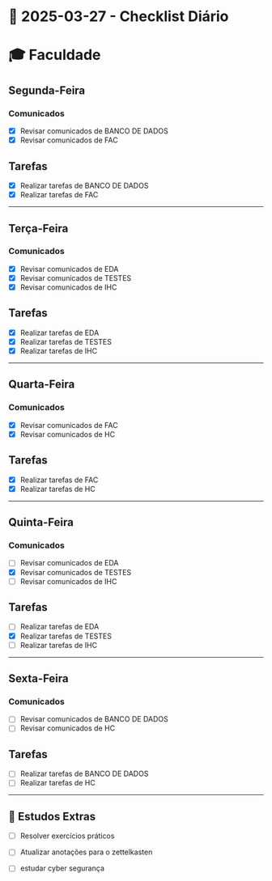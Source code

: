 # 📅 2025-03-27 - Checklist Diário  

# 🎓 Faculdade  

## Segunda-Feira 
### Comunicados
- [x] Revisar comunicados de BANCO DE DADOS
- [x] Revisar comunicados de FAC

## Tarefas
- [x] Realizar tarefas de BANCO DE DADOS
- [x] Realizar tarefas de FAC
---
## Terça-Feira 

### Comunicados
- [x] Revisar comunicados de EDA
- [x] Revisar comunicados de TESTES 
- [x] Revisar comunicados de IHC
## Tarefas
- [x] Realizar tarefas de EDA
- [x] Realizar tarefas de TESTES
- [x] Realizar tarefas de IHC
---
## Quarta-Feira

### Comunicados
- [x] Revisar comunicados de FAC
- [x] Revisar comunicados de HC

## Tarefas
- [x] Realizar tarefas de FAC
- [x] Realizar tarefas de HC
---
## Quinta-Feira  

### Comunicados
- [ ] Revisar comunicados de EDA
- [x] Revisar comunicados de TESTES 
- [ ] Revisar comunicados de IHC

## Tarefas
- [ ] Realizar tarefas de EDA
- [x] Realizar tarefas de TESTES 
- [ ] Realizar tarefas de IHC
---
## Sexta-Feira

### Comunicados
- [ ] Revisar comunicados de BANCO DE DADOS
- [ ] Revisar comunicados de HC
## Tarefas
- [ ] Realizar tarefas de BANCO DE DADOS
- [ ] Realizar tarefas de HC
---

## 📖 Estudos Extras  
- [ ] Resolver exercícios práticos  
- [ ] Atualizar anotações  para o zettelkasten
- [ ] estudar cyber segurança 



